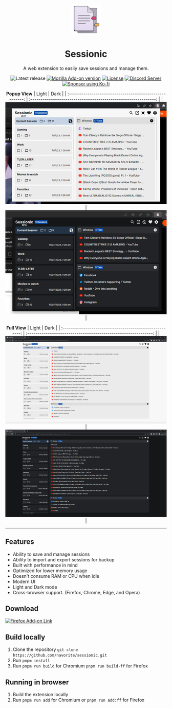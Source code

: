 <div align='center'>

![Sessionic icon](./public/favicons/96.png)

# Sessionic

A web extension to easily save sessions and manage them.

![Latest release](https://img.shields.io/github/v/release/navorite/sessionic)
[![Mozilla Add-on version](https://img.shields.io/amo/v/sessionic)](https://addons.mozilla.org/en-US/firefox/addon/sessionic)
[![License](https://img.shields.io/github/license/navorite/sessionic?color=blue)](./LICENSE)
[![Discord Server](https://img.shields.io/badge/chat-discord-%237289da)](https://discord.gg/HwZ65UBg)
[![Sponsor using Ko-fi](https://img.shields.io/badge/sponsor-Ko--fi-%2300c1fd)](https://ko-fi.com/navorite)

**Popup View**
| Light | Dark |
| :------------------------------------------------------: | :-------------------------------------------------------------: |
| ![Screenshot of the extension popup in Light mode](.github/popup-light.png) | ![Screenshot of the extension popup in Dark mode](.github/popup.png) |

**Full View**
| Light | Dark |
| :------------------------------------------------------: | :-------------------------------------------------------------: |
| ![Screenshot of the extension Full View in Light mode](.github/fullview-light.png) | ![Screenshot of the extension Full View in Dark mode](.github/fullview.png) |

</div>

---

## Features

- Ability to save and manage sessions
- Ability to import and export sessions for backup
- Built with performance in mind
- Optimized for lower memory usage
- Doesn't consume RAM or CPU when idle
- Modern UI
- Light and Dark mode
- Cross-browser support. (Firefox, Chrome, Edge, and Opera)

## Download

[![Firefox Add-on Link](https://extensionworkshop.com/assets/img/documentation/publish/get-the-addon-178x60px.dad84b42.png)](https://addons.mozilla.org/en-US/firefox/addon/sessionic)

## Build locally

1. Clone the repository `git clone https://github.com/navorite/sessionic.git`
2. Run `pnpm install`
3. Run `pnpm run build` for Chromium `pnpm run build-ff` for Firefox

## Running in browser

1. Build the extension locally
2. Run `pnpm run add` for Chromium or `pnpm run add:ff` for Firefox
